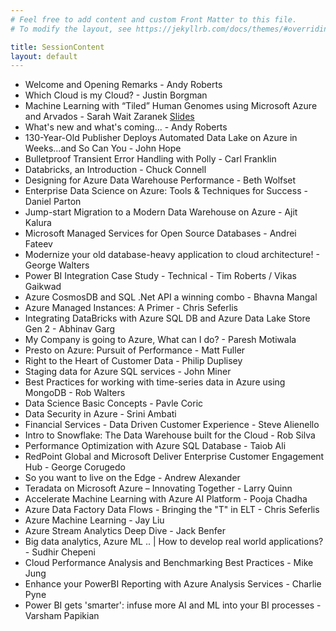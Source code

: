 ```yaml
---
# Feel free to add content and custom Front Matter to this file.
# To modify the layout, see https://jekyllrb.com/docs/themes/#overriding-theme-defaults

title: SessionContent
layout: default
---
```


* Welcome and Opening Remarks - Andy Roberts
* Which Cloud is my Cloud? - Justin Borgman
* Machine Learning with “Tiled” Human Genomes using Microsoft Azure and Arvados - Sarah Wait Zaranek [Slides](./sessioncontent/TilingMLAzure_Zaranek.pdf)
* What's new and what's coming... - Andy Roberts
* 130-Year-Old Publisher Deploys Automated Data Lake on Azure in Weeks...and So Can You - John Hope
* Bulletproof Transient Error Handling with Polly - Carl Franklin
* Databricks, an Introduction - Chuck Connell
* Designing for Azure Data Warehouse Performance - Beth Wolfset
* Enterprise Data Science on Azure: Tools & Techniques for Success - Daniel Parton
* Jump-start Migration to a Modern Data Warehouse on Azure - Ajit Kalura
* Microsoft Managed Services for Open Source Databases - Andrei Fateev
* Modernize your old database-heavy application to cloud architecture! - George Walters
* Power BI Integration Case Study - Technical - Tim Roberts / Vikas Gaikwad
* Azure CosmosDB and SQL .Net API a winning combo - Bhavna Mangal 
* Azure Managed Instances: A Primer - Chris Seferlis
* Integrating DataBricks with Azure SQL DB and Azure Data Lake Store Gen 2 - Abhinav Garg 
* My Company is going to Azure, What can I do? - Paresh Motiwala 
* Presto on Azure: Pursuit of Performance - Matt Fuller
* Right to the Heart of Customer Data - Philip Duplisey 
* Staging data for Azure SQL services - John Miner
* Best Practices for working with time-series data in Azure using MongoDB - Rob Walters
* Data Science Basic Concepts - Pavle Coric 
* Data Security in Azure - Srini Ambati 
* Financial Services - Data Driven Customer Experience - Steve Alienello 
* Intro to Snowflake: The Data Warehouse built for the Cloud - Rob Silva
* Performance Optimization with Azure SQL Database - Taiob Ali 
* RedPoint Global and Microsoft Deliver Enterprise Customer Engagement Hub - George Corugedo 
* So you want to live on the Edge - Andrew Alexander 
* Teradata on Microsoft Azure – Innovating Together - Larry Quinn
* Accelerate Machine Learning with Azure AI Platform - Pooja Chadha
* Azure Data Factory Data Flows - Bringing the "T" in ELT - Chris Seferlis
* Azure Machine Learning - Jay Liu
* Azure Stream Analytics Deep Dive - Jack Benfer
* Big data analytics, Azure ML .. | How to develop real world applications? - Sudhir Chepeni 
* Cloud Performance Analysis and Benchmarking Best Practices - Mike Jung
* Enhance your PowerBI Reporting with Azure Analysis Services - Charlie Pyne
* Power BI gets 'smarter': infuse more AI and ML into your BI processes - Varsham Papikian 



